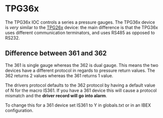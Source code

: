 # TPG36x

The TPG36x IOC controls a series a pressure gauges. The TPG36x device is *very* similar to the [TPG26x](TPG26x) device: the main difference is that the TPG36x uses different communication terminators, and uses RS485 as opposed to RS232.

## Difference between 361 and 362

The 361 is single gauge whereas the 362 is dual gauge. This means the two devices have a different protocol in regards to pressure return values. The 362 returns 2 values whereas the 361 returns 1 value.

The drivers protocol defaults to the 362 protocol by having a default value of N for the macro IS361. If you have a 361 device this will cause a protocol mismatch and the **driver record will go into alarm**.

To change this for a 361 device set IS361 to Y in globals.txt or in an IBEX configuration.